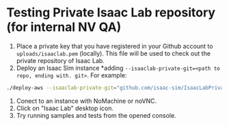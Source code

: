 # Testing Private Isaac Lab repository (for internal NV QA)

1. Place a private key that you have registered in your Github account to `uploads/isaaclab.pem` (locally). This file will be used to check out the private repository of Isaac Lab.
2. Deploy an Isaac Sim instance *adding `--isaaclab-private-git=<path to repo, ending with. git>`. For example:
```sh
./deploy-aws --isaaclab-private-git="github.com/isaac-sim/IsaacLabPrivate.git"
```
1. Conect to an instance with NoMachine or noVNC.
2. Click on "Isaac Lab" desktop icon.
3. Try running samples and tests from the opened console.
